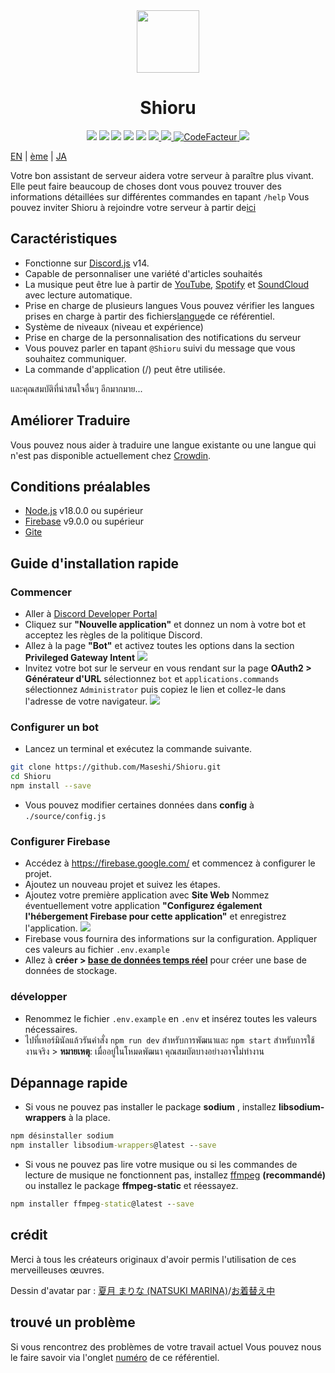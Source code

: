 <div align="center">
  <img src="https://raw.githubusercontent.com/Maseshi/Shioru/main/assets/icons/favicon-circle.png" width="100" />
  <h1>
    <strong>Shioru</strong>
  </h1>
  <img src="https://img.shields.io/badge/discord.js-v14-7354F6?logo=discord&logoColor=white" />
  <img src="https://img.shields.io/github/stars/Maseshi/Shioru.svg?logo=github" />
  <img src="https://img.shields.io/github/v/release/Maseshi/Shioru">
  <img src="https://img.shields.io/github/license/Maseshi/Shioru.svg?logo=github" />
  <img src="https://img.shields.io/github/last-commit/Maseshi/Shioru">
  <a title="Statut" target="_blank" href="https://shioru.statuspage.io/">
    <img src="https://img.shields.io/badge/dynamic/json?logo=google-cloud&logoColor=white&label=status&query=status.indicator&url=https%3A%2F%2Fq60yrzp0cbgg.statuspage.io%2Fapi%2Fv2%2Fstatus.json" />
  </a>
  <a title="Crowdin" target="_blank" href="https://crowdin.com/project/shioru-bot">
    <img src="https://badges.crowdin.net/shioru-bot/localized.svg">
  </a>
  <a title="CodeFacteur" target="_blank" href="https://www.codefactor.io/repository/github/maseshi/shioru">
    <img src="https://www.codefactor.io/repository/github/maseshi/shioru/badge" alt="CodeFacteur" />
  </a>
  <a title="Top.gg" target="_blank" href="https://top.gg/bot/704706906505347183">
    <img src="https://top.gg/api/widget/upvotes/704706906505347183.svg">
  </a>
</div>

[EN](https://github.com/Maseshi/Shioru/blob/main/documents/README.en.md) | [ème](https://github.com/Maseshi/Shioru/blob/main/documents/README.th.md) | [JA](https://github.com/Maseshi/Shioru/blob/main/documents/README.ja.md)

Votre bon assistant de serveur aidera votre serveur à paraître plus vivant. Elle peut faire beaucoup de choses dont vous pouvez trouver des informations détaillées sur différentes commandes en tapant `/help` Vous pouvez inviter Shioru à rejoindre votre serveur à partir de[ici](https://discord.com/api/oauth2/authorize?client_id=704706906505347183&permissions=8&scope=applications.commands%20bot&redirect_uri=https%3A%2F%2Fshiorus.web.app%2Fthanks-you)

## Caractéristiques

- Fonctionne sur [Discord.js](https://discord.js.org/) v14.
- Capable de personnaliser une variété d'articles souhaités
- La musique peut être lue à partir de [YouTube](https://www.youtube.com/), [Spotify](https://www.spotify.com/) et [SoundCloud](https://soundcloud.com/) avec lecture automatique.
- Prise en charge de plusieurs langues Vous pouvez vérifier les langues prises en charge à partir des fichiers[langue](https://github.com/Maseshi/shioru/blob/main/source/languages)de ce référentiel.
- Système de niveaux (niveau et expérience)
- Prise en charge de la personnalisation des notifications du serveur
- Vous pouvez parler en tapant `@Shioru` suivi du message que vous souhaitez communiquer.
- La commande d'application (/) peut être utilisée.

และคุณสมบัติที่น่าสนใจอื่นๆ อีกมากมาย...

## Améliorer Traduire

Vous pouvez nous aider à traduire une langue existante ou une langue qui n'est pas disponible actuellement chez [Crowdin](https://crowdin.com/project/shioru-bot).

## Conditions préalables

- [Node.js](https://nodejs.org/) v18.0.0 ou supérieur
- [Firebase](https://firebase.google.com/) v9.0.0 ou supérieur
- [Gite](https://git-scm.com/downloads)

## Guide d'installation rapide

### Commencer

- Aller à [Discord Developer Portal](https://discord.com/developers/applications)
- Cliquez sur **"Nouvelle application"** et donnez un nom à votre bot et acceptez les règles de la politique Discord.
- Allez à la page **"Bot"** et activez toutes les options dans la section **Privileged Gateway Intent** ![](https://raw.githubusercontent.com/Maseshi/Shioru/main/assets/images/discord-developer-portal-privileged-gateway-intents.png)
- Invitez votre bot sur le serveur en vous rendant sur la page **OAuth2 > Générateur d'URL** sélectionnez `bot` et `applications.commands` sélectionnez `Administrator` puis copiez le lien et collez-le dans l'adresse de votre navigateur. ![](https://raw.githubusercontent.com/Maseshi/Shioru/main/assets/images/discord-developer-portal-scopes.png)

### Configurer un bot

- Lancez un terminal et exécutez la commande suivante.

```bash
git clone https://github.com/Maseshi/Shioru.git
cd Shioru
npm install --save
```

- Vous pouvez modifier certaines données dans **config** à `./source/config.js`

### Configurer Firebase

- Accédez à https://firebase.google.com/ et commencez à configurer le projet.
- Ajoutez un nouveau projet et suivez les étapes.
- Ajoutez votre première application avec **Site Web** Nommez éventuellement votre application **"Configurez également l'hébergement Firebase pour cette application"** et enregistrez l'application. ![](https://raw.githubusercontent.com/Maseshi/Shioru/main/assets/images/firebase-setup-web-application.png)
- Firebase vous fournira des informations sur la configuration. Appliquer ces valeurs au fichier `.env.example`
- Allez à **créer > [base de données temps réel](https://console.firebase.google.com/u/0/project/_/database/data)** pour créer une base de données de stockage.

### développer

- Renommez le fichier `.env.example` en `.env` et insérez toutes les valeurs nécessaires.
- ไปที่เทอร์มินัลแล้วรันคำสั่ง `npm run dev` สำหรับการพัฒนาและ `npm start` สำหรับการใช้งานจริง > **หมายเหตุ**: เมื่ออยู่ในโหมดพัฒนา คุณสมบัตบางอย่างอาจไม่ทำงาน

## Dépannage rapide

- Si vous ne pouvez pas installer le package **sodium** , installez **libsodium-wrappers** à la place.
```bat
npm désinstaller sodium
npm installer libsodium-wrappers@latest --save
```
- Si vous ne pouvez pas lire votre musique ou si les commandes de lecture de musique ne fonctionnent pas, installez [ffmpeg](https://ffmpeg.org/download.html) **(recommandé)** ou installez le package **ffmpeg-static** et réessayez.
```bat
npm installer ffmpeg-static@latest --save
```

## crédit

Merci à tous les créateurs originaux d'avoir permis l'utilisation de ces merveilleuses œuvres.

Dessin d'avatar par : [夏月 まりな (NATSUKI MARINA)](https://www.pixiv.net/en/users/482462)/[お着替え中](https://www.pixiv.net/en/artworks/76075098)

## trouvé un problème

Si vous rencontrez des problèmes de votre travail actuel Vous pouvez nous le faire savoir via l'onglet [numéro](https://github.com/Maseshi/Shioru/issues) de ce référentiel.
